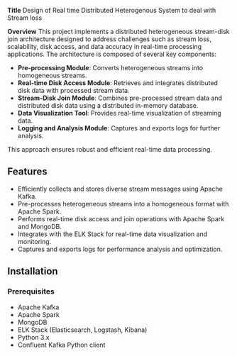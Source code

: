 **Title** 
Design of Real time Distributed Heterogenous System to deal with Stream loss 

**Overview**
This project implements a distributed heterogeneous stream-disk join architecture designed to address challenges such as stream loss, scalability, disk access, and data accuracy in real-time processing applications. The architecture is composed of several key components:

- **Pre-processing Module**: Converts heterogeneous streams into homogeneous streams.
- **Real-time Disk Access Module**: Retrieves and integrates distributed disk data with processed stream data.
- **Stream-Disk Join Module**: Combines pre-processed stream data and distributed disk data using a distributed in-memory database.
- **Data Visualization Tool**: Provides real-time visualization of streaming data.
- **Logging and Analysis Module**: Captures and exports logs for further analysis.

This approach ensures robust and efficient real-time data processing.

## Features

- Efficiently collects and stores diverse stream messages using Apache Kafka.
- Pre-processes heterogeneous streams into a homogeneous format with Apache Spark.
- Performs real-time disk access and join operations with Apache Spark and MongoDB.
- Integrates with the ELK Stack for real-time data visualization and monitoring.
- Captures and exports logs for performance analysis and optimization.

## Installation

### Prerequisites

- Apache Kafka
- Apache Spark
- MongoDB
- ELK Stack (Elasticsearch, Logstash, Kibana)
- Python 3.x
- Confluent Kafka Python client

